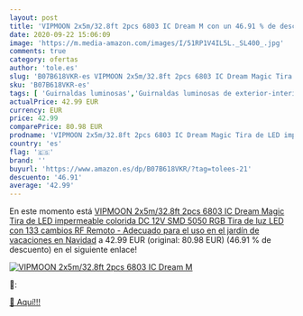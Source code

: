 ```yaml
---
layout: post
title: 'VIPMOON 2x5m/32.8ft 2pcs 6803 IC Dream M con un 46.91 % de descuento'
date: 2020-09-22 15:06:09
image: 'https://m.media-amazon.com/images/I/51RP1V4IL5L._SL400_.jpg'
comments: true
category: ofertas
author: 'tole.es'
slug: 'B07B618VKR-es VIPMOON 2x5m/32.8ft 2pcs 6803 IC Dream Magic Tira de LED...'
sku: 'B07B618VKR-es'
tags: [ 'Guirnaldas luminosas','Guirnaldas luminosas de exterior-interior','Guirnaldas luminosas de interior','Iluminación','navidad', ]
actualPrice: 42.99 EUR
currency: EUR
price: 42.99
comparePrice: 80.98 EUR
prodname: 'VIPMOON 2x5m/32.8ft 2pcs 6803 IC Dream Magic Tira de LED impermeable colorida DC 12V SMD 5050 RGB Tira de luz LED con 133 cambios RF Remoto - Adecuado para el uso en el jardín de vacaciones en Navidad'
country: 'es'
flag: '🇪🇸'
brand: ''
buyurl: 'https://www.amazon.es/dp/B07B618VKR/?tag=tolees-21'
descuento: '46.91'
average: '42.99'
---
```


En este momento está [VIPMOON 2x5m/32.8ft 2pcs 6803 IC Dream Magic Tira de LED impermeable colorida DC 12V SMD 5050 RGB Tira de luz LED con 133 cambios RF Remoto - Adecuado para el uso en el jardín de vacaciones en Navidad](https://www.amazon.es/dp/B07B618VKR/?tag=tolees-21) a 42.99 EUR (original: 80.98 EUR) (46.91 %  de descuento) en el siguiente enlace!

[![VIPMOON 2x5m/32.8ft 2pcs 6803 IC Dream M](https://m.media-amazon.com/images/I/51RP1V4IL5L._SL400_.jpg)](https://www.amazon.es/dp/B07B618VKR/?tag=tolees-21)

🔎:


[🛒 Aquí!!!](https://www.amazon.es/dp/B07B618VKR/?tag=tolees-21)
